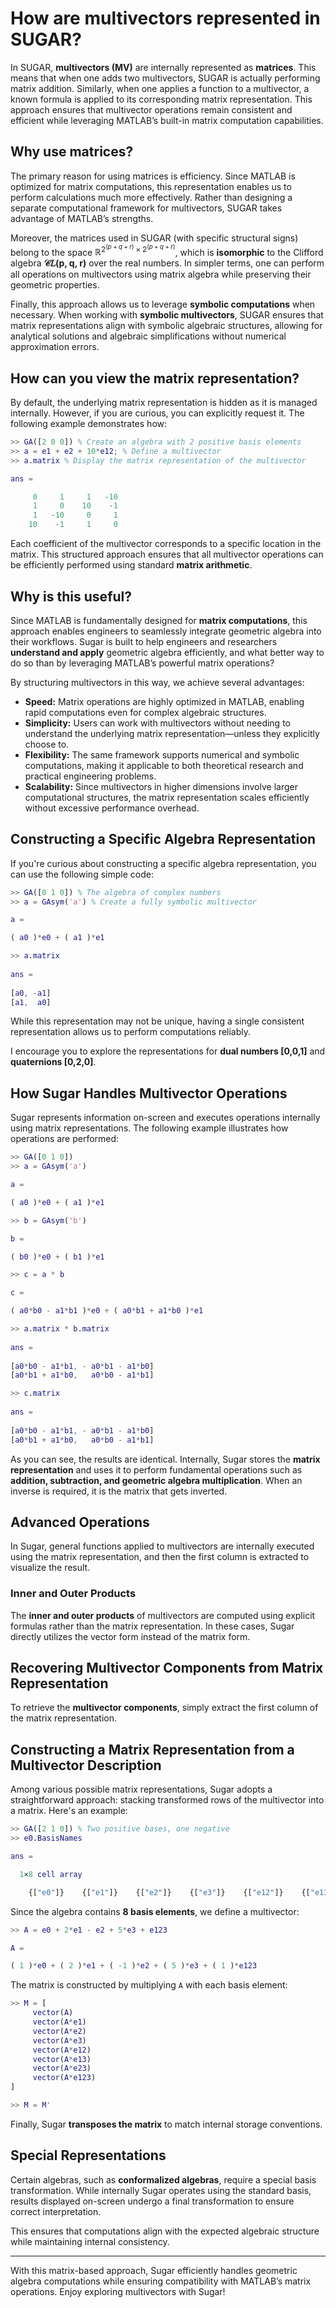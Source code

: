 # How are multivectors represented in SUGAR?

In SUGAR, **multivectors (MV)** are internally represented as **matrices**. This means that when one adds two multivectors, SUGAR is actually performing matrix addition. Similarly, when one applies a function to a multivector, a known formula is applied to its corresponding matrix representation. This approach ensures that multivector operations remain consistent and efficient while leveraging MATLAB’s built-in matrix computation capabilities.

## Why use matrices?

The primary reason for using matrices is efficiency. Since MATLAB is optimized for matrix computations, this representation enables us to perform calculations much more effectively. Rather than designing a separate computational framework for multivectors, SUGAR takes advantage of MATLAB’s strengths. 

Moreover, the matrices used in SUGAR (with specific structural signs) belong to the space $\mathbb{R}^{2^{(p+q+r)}\times 2^{(p+q+r)}}$, which is **isomorphic** to the Clifford algebra **𝒞𝐿(p, q, r)** over the real numbers. In simpler terms, one can perform all operations on multivectors using matrix algebra while preserving their geometric properties. 

Finally, this approach allows us to leverage **symbolic computations** when necessary. When working with **symbolic multivectors**, SUGAR ensures that matrix representations align with symbolic algebraic structures, allowing for analytical solutions and algebraic simplifications without numerical approximation errors.

## How can you view the matrix representation?

By default, the underlying matrix representation is hidden as it is managed internally. However, if you are curious, you can explicitly request it. The following example demonstrates how:

```matlab
>> GA([2 0 0]) % Create an algebra with 2 positive basis elements
>> a = e1 + e2 + 10*e12; % Define a multivector
>> a.matrix % Display the matrix representation of the multivector

ans =

     0     1     1   -10
     1     0    10    -1
     1   -10     0     1
    10    -1     1     0
```

Each coefficient of the multivector corresponds to a specific location in the matrix. This structured approach ensures that all multivector operations can be efficiently performed using standard **matrix arithmetic**.

## Why is this useful?

Since MATLAB is fundamentally designed for **matrix computations**, this approach enables engineers to seamlessly integrate geometric algebra into their workflows. Sugar is built to help engineers and researchers **understand and apply** geometric algebra efficiently, and what better way to do so than by leveraging MATLAB’s powerful matrix operations?

By structuring multivectors in this way, we achieve several advantages:

- **Speed:** Matrix operations are highly optimized in MATLAB, enabling rapid computations even for complex algebraic structures.
- **Simplicity:** Users can work with multivectors without needing to understand the underlying matrix representation—unless they explicitly choose to.
- **Flexibility:** The same framework supports numerical and symbolic computations, making it applicable to both theoretical research and practical engineering problems.
- **Scalability:** Since multivectors in higher dimensions involve larger computational structures, the matrix representation scales efficiently without excessive performance overhead.

## Constructing a Specific Algebra Representation

If you're curious about constructing a specific algebra representation, you can use the following simple code:

```matlab
>> GA([0 1 0]) % The algebra of complex numbers
>> a = GAsym('a') % Create a fully symbolic multivector

a = 

( a0 )*e0 + ( a1 )*e1

>> a.matrix
 
ans =
 
[a0, -a1]
[a1,  a0]
```

While this representation may not be unique, having a single consistent representation allows us to perform computations reliably.

I encourage you to explore the representations for **dual numbers [0,0,1]** and **quaternions [0,2,0]**.

## How Sugar Handles Multivector Operations

Sugar represents information on-screen and executes operations internally using matrix representations. The following example illustrates how operations are performed:

```matlab
>> GA([0 1 0])
>> a = GAsym('a')

a = 

( a0 )*e0 + ( a1 )*e1

>> b = GAsym('b')

b = 

( b0 )*e0 + ( b1 )*e1

>> c = a * b

c = 

( a0*b0 - a1*b1 )*e0 + ( a0*b1 + a1*b0 )*e1

>> a.matrix * b.matrix
 
ans =
 
[a0*b0 - a1*b1, - a0*b1 - a1*b0]
[a0*b1 + a1*b0,   a0*b0 - a1*b1]

>> c.matrix
 
ans =
 
[a0*b0 - a1*b1, - a0*b1 - a1*b0]
[a0*b1 + a1*b0,   a0*b0 - a1*b1]
```

As you can see, the results are identical. Internally, Sugar stores the **matrix representation** and uses it to perform fundamental operations such as **addition, subtraction, and geometric algebra multiplication**. When an inverse is required, it is the matrix that gets inverted.

## Advanced Operations

In Sugar, general functions applied to multivectors are internally executed using the matrix representation, and then the first column is extracted to visualize the result.

### Inner and Outer Products

The **inner and outer products** of multivectors are computed using explicit formulas rather than the matrix representation. In these cases, Sugar directly utilizes the vector form instead of the matrix form.

## Recovering Multivector Components from Matrix Representation

To retrieve the **multivector components**, simply extract the first column of the matrix representation.

## Constructing a Matrix Representation from a Multivector Description

Among various possible matrix representations, Sugar adopts a straightforward approach: stacking transformed rows of the multivector into a matrix. Here's an example:

```matlab
>> GA([2 1 0]) % Two positive bases, one negative
>> e0.BasisNames

ans =

  1×8 cell array

    {["e0"]}    {["e1"]}    {["e2"]}    {["e3"]}    {["e12"]}    {["e13"]}    {["e23"]}    {["e123"]}
```

Since the algebra contains **8 basis elements**, we define a multivector:

```matlab
>> A = e0 + 2*e1 - e2 + 5*e3 + e123

A = 

( 1 )*e0 + ( 2 )*e1 + ( -1 )*e2 + ( 5 )*e3 + ( 1 )*e123
```

The matrix is constructed by multiplying `A` with each basis element:

```matlab
>> M = [
     vector(A)
     vector(A*e1)
     vector(A*e2)
     vector(A*e3)
     vector(A*e12)
     vector(A*e13)
     vector(A*e23)
     vector(A*e123)
]

>> M = M'
```

Finally, Sugar **transposes the matrix** to match internal storage conventions.

## Special Representations

Certain algebras, such as **conformalized algebras**, require a special basis transformation. While internally Sugar operates using the standard basis, results displayed on-screen undergo a final transformation to ensure correct interpretation.

This ensures that computations align with the expected algebraic structure while maintaining internal consistency.

---

With this matrix-based approach, Sugar efficiently handles geometric algebra computations while ensuring compatibility with MATLAB’s matrix operations. Enjoy exploring multivectors with Sugar!
